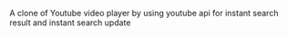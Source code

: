 A clone of Youtube video player by using youtube api for instant search result and instant search update
